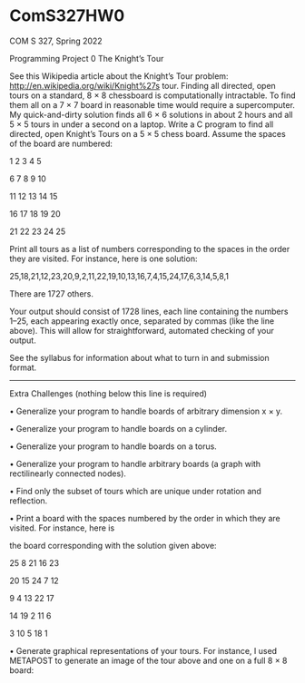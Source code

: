 # ComS327HW0
COM S 327, Spring 2022

Programming Project 0
The Knight’s Tour

See this Wikipedia article about the Knight’s Tour problem: http://en.wikipedia.org/wiki/Knight%27s tour.
Finding all directed, open tours on a standard, 8 × 8 chessboard is computationally intractable. To find
them all on a 7 × 7 board in reasonable time would require a supercomputer. My quick-and-dirty solution
finds all 6 × 6 solutions in about 2 hours and all 5 × 5 tours in under a second on a laptop.
Write a C program to find all directed, open Knight’s Tours on a 5 × 5 chess board. Assume the spaces
of the board are numbered:

1 2 3 4 5

6 7 8 9 10

11 12 13 14 15

16 17 18 19 20

21 22 23 24 25

Print all tours as a list of numbers corresponding to the spaces in the order they are visited. For instance,
here is one solution:

25,18,21,12,23,20,9,2,11,22,19,10,13,16,7,4,15,24,17,6,3,14,5,8,1

There are 1727 others.

Your output should consist of 1728 lines, each line containing the numbers 1–25, each appearing exactly
once, separated by commas (like the line above). This will allow for straightforward, automated checking
of your output.

See the syllabus for information about what to turn in and submission format.

---
Extra Challenges (nothing below this line is required)

• Generalize your program to handle boards of arbitrary dimension x × y.

• Generalize your program to handle boards on a cylinder.

• Generalize your program to handle boards on a torus.

• Generalize your program to handle arbitrary boards (a graph with rectilinearly connected nodes).

• Find only the subset of tours which are unique under rotation and reflection.

• Print a board with the spaces numbered by the order in which they are visited. For instance, here is

the board corresponding with the solution given above:

25 8 21 16 23

20 15 24 7 12

9 4 13 22 17

14 19 2 11 6

3 10 5 18 1

• Generate graphical representations of your tours. For instance, I used METAPOST to generate an
image of the tour above and one on a full 8 × 8 board:
